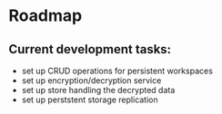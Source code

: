 # Roadmap

## Current development tasks:

 - set up CRUD operations for persistent workspaces
 - set up encryption/decryption service
 - set up store handling the decrypted data
 - set up perststent storage replication